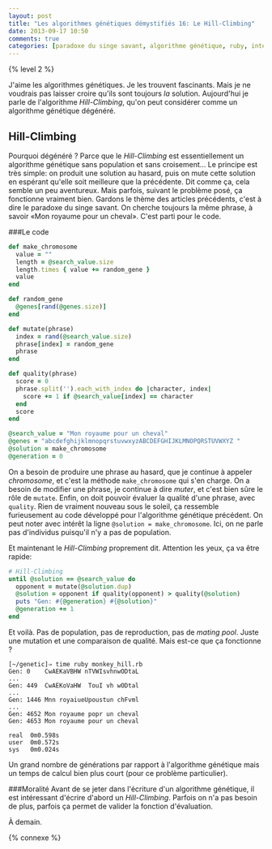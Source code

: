 ```yaml
---
layout: post
title: "Les algorithmes génétiques démystifiés 16: Le Hill-Climbing"
date: 2013-09-17 10:50
comments: true
categories: [paradoxe du singe savant, algorithme génétique, ruby, intermédiaire, hill-climbing]
---
```


{% level 2 %}

J'aime les algorithmes génétiques. Je les trouvent fascinants. Mais je ne
voudrais pas laisser croire qu'ils sont toujours *la* solution.
Aujourd'hui je parle de l'algorithme *Hill-Climbing*, qu'on peut considérer
comme un algorithme génétique dégénéré.

<!-- more -->

Hill-Climbing
-------------
Pourquoi dégénéré ? Parce que le *Hill-Climbing* est essentiellement un
algorithme génétique sans population et sans croisement… Le principe est
très simple: on produit une solution au hasard, puis on mute cette solution
en espérant qu'elle soit meilleure que la précédente. Dit comme ça, cela
semble un peu aventureux. Mais parfois, suivant le problème posé, ça
fonctionne vraiment bien. Gardons le thème des articles précédents,
c'est à dire le paradoxe du singe savant. On cherche toujours la même phrase,
à savoir «Mon royaume pour un cheval». C'est parti pour le code.


###Le code

``` ruby
def make_chromosome
  value = ""
  length = @search_value.size
  length.times { value += random_gene }
  value
end

def random_gene
  @genes[rand(@genes.size)]
end

def mutate(phrase)
  index = rand(@search_value.size)
  phrase[index] = random_gene
  phrase
end

def quality(phrase)
  score = 0
  phrase.split('').each_with_index do |character, index|
    score += 1 if @search_value[index] == character
  end
  score
end

@search_value = "Mon royaume pour un cheval"
@genes = "abcdefghijklmnopqrstuvwxyzABCDEFGHIJKLMNOPQRSTUVWXYZ "
@solution = make_chromosome
@generation = 0
```

On a besoin de produire une phrase au hasard, que je continue à appeler
*chromosome*, et c'est la méthode `make_chromosome` qui s'en charge.
On a besoin de modifier une phrase, je continue à dire *muter*, et c'est
bien sûre le rôle de `mutate`. Enfin, on doit pouvoir évaluer la qualité
d'une phrase, avec `quality`. Rien de vraiment nouveau sous le soleil, ça
ressemble furieusement au code développé pour l'algorithme génétique
précédent.
On peut noter avec intérêt la ligne `@solution = make_chromosome`. Ici, on
ne parle pas d'individus puisqu'il n'y a pas de population.

Et maintenant le *Hill-Climbing* proprement dit. Attention les yeux, ça va
être rapide:

``` ruby
# Hill-Climbing
until @solution == @search_value do
  opponent = mutate(@solution.dup)
  @solution = opponent if quality(opponent) > quality(@solution)
  puts "Gen: #{@generation} #{@solution}"
  @generation += 1
end
```

Et voilà. Pas de population, pas de reproduction, pas de *mating pool*. Juste
une mutation et une comparaison de qualité. Mais est-ce que ça fonctionne ?

    [~/genetic]⇒ time ruby monkey_hill.rb
    Gen: 0    CwAEKaVBHW nTVWIsvhnwODtaL
    ...
    Gen: 449  CwAEKoVaHW  TouI vh wODtal
    ...
    Gen: 1446 Mnn royaiueUpoustun chFvml
    ...
    Gen: 4652 Mon royaume popr un cheval
    Gen: 4653 Mon royaume pour un cheval

    real  0m0.598s
    user  0m0.572s
    sys   0m0.024s

Un grand nombre de générations par rapport à l'algorithme génétique mais
un temps de calcul bien plus court (pour ce problème particulier).

###Moralité
Avant de se jeter dans l'écriture d'un algorithme génétique, il est
intéressant d'écrire d'abord un *Hill-Climbing*. Parfois on n'a pas
besoin de plus, parfois ça permet de valider la fonction d'évaluation.



<script id='fb33k8u'>(function(i){var f,s=document.getElementById(i);f=document.createElement('iframe');f.src='//api.flattr.com/button/view/?uid=lkdjiin&url='+encodeURIComponent(document.URL);f.title='Flattr';f.height=62;f.width=55;f.style.borderWidth=0;s.parentNode.insertBefore(f,s);})('fb33k8u');</script>

À demain.

{% connexe %}

